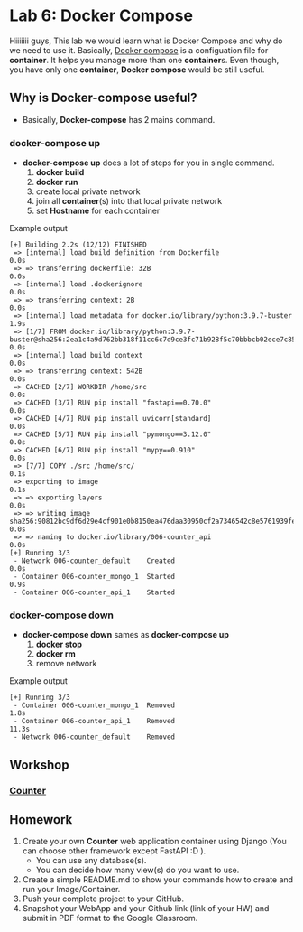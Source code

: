 # Lab 6: Docker Compose

Hiiiiiii guys, This lab we would learn what is Docker Compose and why do we need to use it. Basically, [Docker compose](https://docs.docker.com/compose/) is a configuation file for **container**. It helps you manage more than one **container**s. Even though, you have only one **container**, **Docker compose** would be still useful.


## Why is Docker-compose useful?

- Basically, **Docker-compose** has 2 mains command.

### docker-compose up

- **docker-compose up** does a lot of steps for you in single command.
    1. **docker build**
    2. **docker run**
    3. create local private network 
    4. join all **container**(s) into that local private network
    5. set **Hostname** for each container

Example output
```{1,20-23}
[+] Building 2.2s (12/12) FINISHED
 => [internal] load build definition from Dockerfile                                                                                                                                     0.0s
 => => transferring dockerfile: 32B                                                                                                                                                      0.0s
 => [internal] load .dockerignore                                                                                                                                                        0.0s
 => => transferring context: 2B                                                                                                                                                          0.0s
 => [internal] load metadata for docker.io/library/python:3.9.7-buster                                                                                                                   1.9s
 => [1/7] FROM docker.io/library/python:3.9.7-buster@sha256:2ea1c4a9d762bb318f11cc6c7d9ce3fc71b928f5c70bbbcb02ece7c859a9b972                                                             0.0s
 => [internal] load build context                                                                                                                                                        0.0s
 => => transferring context: 542B                                                                                                                                                        0.0s
 => CACHED [2/7] WORKDIR /home/src                                                                                                                                                       0.0s
 => CACHED [3/7] RUN pip install "fastapi==0.70.0"                                                                                                                                       0.0s
 => CACHED [4/7] RUN pip install uvicorn[standard]                                                                                                                                       0.0s
 => CACHED [5/7] RUN pip install "pymongo==3.12.0"                                                                                                                                       0.0s
 => CACHED [6/7] RUN pip install "mypy==0.910"                                                                                                                                           0.0s
 => [7/7] COPY ./src /home/src/                                                                                                                                                          0.1s
 => exporting to image                                                                                                                                                                   0.1s
 => => exporting layers                                                                                                                                                                  0.0s
 => => writing image sha256:90812bc9df6d29e4cf901e0b8150ea476daa30950cf2a7346542c8e5761939fe                                                                                             0.0s
 => => naming to docker.io/library/006-counter_api                                                                                                                                       0.0s
[+] Running 3/3
 - Network 006-counter_default    Created                                                                                                                                                0.0s
 - Container 006-counter_mongo_1  Started                                                                                                                                                0.9s
 - Container 006-counter_api_1    Started
```

### docker-compose down

- **docker-compose down** sames as **docker-compose up**
    1. **docker stop**
    2. **docker rm**
    3. remove network

Example output
```
[+] Running 3/3
 - Container 006-counter_mongo_1  Removed                                                                                                                                                1.8s
 - Container 006-counter_api_1    Removed                                                                                                                                               11.3s
 - Network 006-counter_default    Removed
```
## Workshop

### [Counter](./counter.md)

## Homework
1. Create your own **Counter** web application container using Django (You can choose other framework except FastAPI :D ).
   - You can use any database(s).
   - You can decide how many view(s) do you want to use.
1. Create a simple README.md to show your commands how to create and run your Image/Container.
2. Push your complete project to your GitHub.
3. Snapshot your WebApp and your Github link (link of your HW) and submit in PDF format to the Google Classroom.